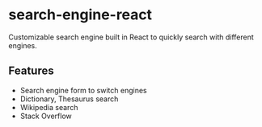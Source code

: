 # search-engine-react
Customizable search engine built in React to quickly search with different engines.

### []()

## Features
- Search engine form to switch engines
- Dictionary, Thesaurus search
- Wikipedia search
- Stack Overflow

